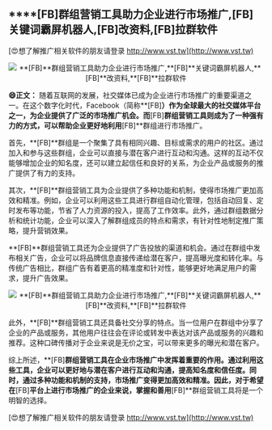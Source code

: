 ## ****[FB]**群组营销工具助力企业进行市场推广,**[FB]**关键词霸屏机器人,**[FB]**改资料,**[FB]**拉群软件**

[😍想了解推广相关软件的朋友请登录 http://www.vst.tw](http://www.vst.tw)

 <center><img src="https://vst.tw/MP4/tuiguang/png/4.png" alt="**[FB]**群组营销工具助力企业进行市场推广,**[FB]**关键词霸屏机器人,**[FB]**改资料,**[FB]**拉群软件"></center>

**😄正文：**
随着互联网的发展，社交媒体已成为企业进行市场推广的重要渠道之一。在这个数字化时代，Facebook（简称**[FB]**）作为全球最大的社交媒体平台之一，为企业提供了广泛的市场推广机会。而**[FB]**群组营销工具则成为了一种强有力的方式，可以帮助企业更好地利用**[FB]**群组进行市场推广。

首先，**[FB]**群组是一个聚集了具有相同兴趣、目标或需求的用户的社区。通过加入和参与这些群组，企业可以直接与潜在客户进行互动和沟通。这样的互动不仅能够增加企业的知名度，还可以建立起信任和良好的关系，为企业产品或服务的推广提供了有力的支持。

其次，**[FB]**群组营销工具为企业提供了多种功能和机制，使得市场推广更加高效和精准。例如，企业可以利用这些工具进行群组自动化管理，包括自动回复、定时发布等功能，节省了人力资源的投入，提高了工作效率。此外，通过群组数据分析和统计功能，企业可以深入了解群组成员的特点和需求，有针对性地制定推广策略，提升营销效果。

**[FB]**群组营销工具还为企业提供了广告投放的渠道和机会。通过在群组中发布相关广告，企业可以将品牌信息直接传递给潜在客户，提高曝光度和转化率。与传统广告相比，群组广告有着更高的精准度和针对性，能够更好地满足用户的需求，提升广告效果。

 <center><img src="https://vst.tw/MP4/tuiguang/png/5.png" alt="**[FB]**群组营销工具助力企业进行市场推广,**[FB]**关键词霸屏机器人,**[FB]**改资料,**[FB]**拉群软件"></center>

此外，**[FB]**群组营销工具还具备社交分享的特点。当一位用户在群组中分享了企业的产品或服务，其他用户往往会在评论或转发中表达对该产品或服务的兴趣和推荐。这种口碑传播对于企业来说是无价之宝，可以带来更多的曝光和潜在客户。

综上所述，**[FB]**群组营销工具在企业市场推广中发挥着重要的作用。通过利用这些工具，企业可以更好地与潜在客户进行互动和沟通，提高知名度和信任度。同时，通过多种功能和机制的支持，市场推广变得更加高效和精准。因此，对于希望在**[FB]**平台上进行市场推广的企业来说，掌握和善用**[FB]**群组营销工具将是一个明智的选择。

[😍想了解推广相关软件的朋友请登录 http://www.vst.tw](http://www.vst.tw)



